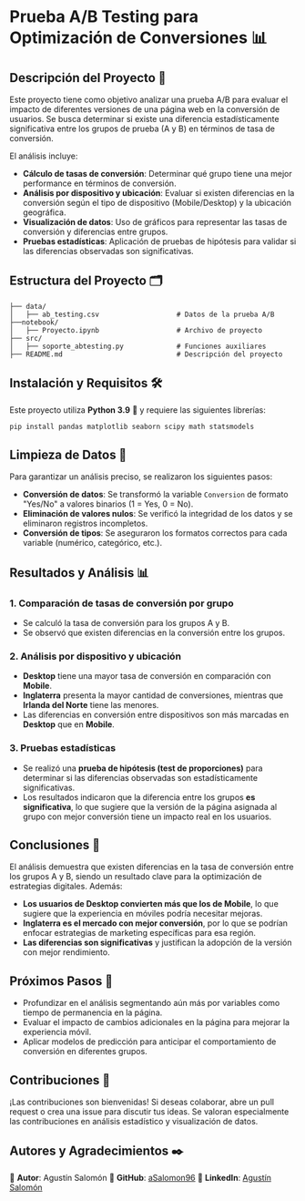 # Prueba A/B Testing para Optimización de Conversiones 📊

## Descripción del Proyecto 📝
Este proyecto tiene como objetivo analizar una prueba A/B para evaluar el impacto de diferentes versiones de una página web en la conversión de usuarios. Se busca determinar si existe una diferencia estadísticamente significativa entre los grupos de prueba (A y B) en términos de tasa de conversión.

El análisis incluye:

- **Cálculo de tasas de conversión**: Determinar qué grupo tiene una mejor performance en términos de conversión.
- **Análisis por dispositivo y ubicación**: Evaluar si existen diferencias en la conversión según el tipo de dispositivo (Mobile/Desktop) y la ubicación geográfica.
- **Visualización de datos**: Uso de gráficos para representar las tasas de conversión y diferencias entre grupos.
- **Pruebas estadísticas**: Aplicación de pruebas de hipótesis para validar si las diferencias observadas son significativas.

## Estructura del Proyecto 🗂️
```
├── data/                               
│   ├── ab_testing.csv                   # Datos de la prueba A/B
├──notebook/
│   ├── Proyecto.ipynb                   # Archivo de proyecto
├── src/                                 
│   ├── soporte_abtesting.py             # Funciones auxiliares
├── README.md                            # Descripción del proyecto
```

## Instalación y Requisitos 🛠️
Este proyecto utiliza **Python 3.9** 🐍 y requiere las siguientes librerías:

```bash
pip install pandas matplotlib seaborn scipy math statsmodels
```

## Limpieza de Datos 🧹
Para garantizar un análisis preciso, se realizaron los siguientes pasos:

- **Conversión de datos**: Se transformó la variable `Conversion` de formato "Yes/No" a valores binarios (1 = Yes, 0 = No).
- **Eliminación de valores nulos**: Se verificó la integridad de los datos y se eliminaron registros incompletos.
- **Conversión de tipos**: Se aseguraron los formatos correctos para cada variable (numérico, categórico, etc.).

## Resultados y Análisis 📊

### 1. Comparación de tasas de conversión por grupo
- Se calculó la tasa de conversión para los grupos A y B.
- Se observó que existen diferencias en la conversión entre los grupos.

### 2. Análisis por dispositivo y ubicación
- **Desktop** tiene una mayor tasa de conversión en comparación con **Mobile**.
- **Inglaterra** presenta la mayor cantidad de conversiones, mientras que **Irlanda del Norte** tiene las menores.
- Las diferencias en conversión entre dispositivos son más marcadas en **Desktop** que en **Mobile**.

### 3. Pruebas estadísticas
- Se realizó una **prueba de hipótesis (test de proporciones)** para determinar si las diferencias observadas son estadísticamente significativas.
- Los resultados indicaron que la diferencia entre los grupos **es significativa**, lo que sugiere que la versión de la página asignada al grupo con mejor conversión tiene un impacto real en los usuarios.

## Conclusiones 📌
El análisis demuestra que existen diferencias en la tasa de conversión entre los grupos A y B, siendo un resultado clave para la optimización de estrategias digitales. Además:

- **Los usuarios de Desktop convierten más que los de Mobile**, lo que sugiere que la experiencia en móviles podría necesitar mejoras.
- **Inglaterra es el mercado con mejor conversión**, por lo que se podrían enfocar estrategias de marketing específicas para esa región.
- **Las diferencias son significativas** y justifican la adopción de la versión con mejor rendimiento.

## Próximos Pasos 🔄
- Profundizar en el análisis segmentando aún más por variables como tiempo de permanencia en la página.
- Evaluar el impacto de cambios adicionales en la página para mejorar la experiencia móvil.
- Aplicar modelos de predicción para anticipar el comportamiento de conversión en diferentes grupos.

## Contribuciones 🤝
¡Las contribuciones son bienvenidas! Si deseas colaborar, abre un pull request o crea una issue para discutir tus ideas. Se valoran especialmente las contribuciones en análisis estadístico y visualización de datos.

## Autores y Agradecimientos ✒️
📌 **Autor**: Agustín Salomón
📌 **GitHub**: [aSalomon96](https://github.com/aSalomon96)
📌 **LinkedIn**: [Agustín Salomón](https://www.linkedin.com/in/agustin-salomon/)

